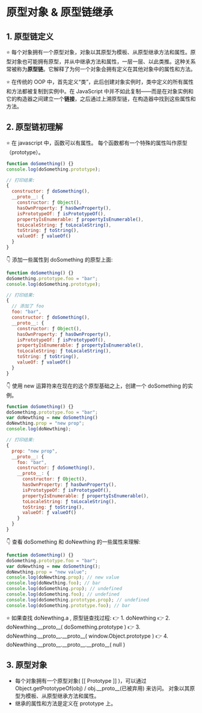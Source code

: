 # 原型对象 & 原型链继承

## 1. 原型链定义

:star: 每个对象拥有一个原型对象，对象以其原型为模板、从原型继承方法和属性。原型对象也可能拥有原型，并从中继承方法和属性，一层一层、以此类推。这种关系常被称为**原型链**。它解释了为何一个对象会拥有定义在其他对象中的属性和方法。

:star: 在传统的 OOP 中，首先定义“类”，此后创建对象实例时，类中定义的所有属性和方法都被复制到实例中。在 JavaScript 中并不如此复制——而是在对象实例和它的构造器之间建立一个**链接**，之后通过上溯原型链，在构造器中找到这些属性和方法。

## 2. 原型链初理解

:star: 在 javascript 中，函数可以有属性。 每个函数都有一个特殊的属性叫作原型（prototype）。

```js
function doSomething() {}
console.log(doSomething.prototype);

// 打印结果:
{
  constructor: ƒ doSomething(),
  __proto__: {
    constructor: ƒ Object(),
    hasOwnProperty: ƒ hasOwnProperty(),
    isPrototypeOf: ƒ isPrototypeOf(),
    propertyIsEnumerable: ƒ propertyIsEnumerable(),
    toLocaleString: ƒ toLocaleString(),
    toString: ƒ toString(),
    valueOf: ƒ valueOf()
  }
}
```

:point_down: 添加一些属性到 doSomething 的原型上面:

```js
function doSomething() {}
doSomething.prototype.foo = "bar";
console.log(doSomething.prototype);

// 打印结果:
{
  // 添加了 foo
  foo: "bar",
  constructor: ƒ doSomething(),
  __proto__: {
    constructor: ƒ Object(),
    hasOwnProperty: ƒ hasOwnProperty(),
    isPrototypeOf: ƒ isPrototypeOf(),
    propertyIsEnumerable: ƒ propertyIsEnumerable(),
    toLocaleString: ƒ toLocaleString(),
    toString: ƒ toString(),
    valueOf: ƒ valueOf()
  }
}
```

:point_down: 使用 new 运算符来在现在的这个原型基础之上，创建一个 doSomething 的实例。

```js
function doSomething() {}
doSomething.prototype.foo = "bar";
var doNewthing = new doSomething()
doNewthing.prop = "new prop";
console.log(doNewthing);

// 打印结果:
{
  prop: "new prop",
  __proto__: {
    foo: "bar",
    constructor: ƒ doSomething(),
    __proto__: {
      constructor: ƒ Object(),
      hasOwnProperty: ƒ hasOwnProperty(),
      isPrototypeOf: ƒ isPrototypeOf(),
      propertyIsEnumerable: ƒ propertyIsEnumerable(),
      toLocaleString: ƒ toLocaleString(),
      toString: ƒ toString(),
      valueOf: ƒ valueOf()
    }
  }
}
```

:point_down: 查看 doSomething 和 doNewthing 的一些属性来理解:

```js
function doSomething() {}
doSomething.prototype.foo = "bar";
var doNewthing = new doSomething();
doNewthing.prop = "new value";
console.log(doNewthing.prop); // new value
console.log(doNewthing.foo); // bar
console.log(doSomething.prop); // undefined
console.log(doSomething.foo); // undefined
console.log(doSomething.prototype.prop); // undefined
console.log(doSomething.prototype.foo); // bar
```

:star: 如果查找 doNewthing.a , 原型链查找过程:
:point_right: 1. doNewthing
:point_right: 2. doNewthing.\_\_proto\_\_( doSomething.prototype )
:point_right: 3. doNewthing.\_\_proto\_\_.\_\_proto\_\_( window.Object.prototype )
:point_right: 4. doNewthing.\_\_proto\_\_.\_\_proto\_\_.\_\_proto\_\_( null )

## 3. 原型对象

- 每个对象拥有一个原型对象( [[ Prototype ]] )，可以通过 Object.getPrototypeOf(obj) / obj.\_\_proto\_\_(已被弃用) 来访问。
  对象以其原型为模板、从原型继承方法和属性。
- 继承的属性和方法是定义在 prototype 上。
